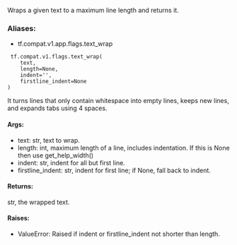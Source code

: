 Wraps a given text to a maximum line length and returns it.
### Aliases:
- tf.compat.v1.app.flags.text_wrap

```
 tf.compat.v1.flags.text_wrap(
    text,
    length=None,
    indent='',
    firstline_indent=None
)
```
It turns lines that only contain whitespace into empty lines, keeps new lines, and expands tabs using 4 spaces.
#### Args:
- text: str, text to wrap.
- length: int, maximum length of a line, includes indentation. If this is None then use get_help_width()
- indent: str, indent for all but first line.
- firstline_indent: str, indent for first line; if None, fall back to indent.
#### Returns:
str, the wrapped text.
#### Raises:
- ValueError: Raised if indent or firstline_indent not shorter than length.
